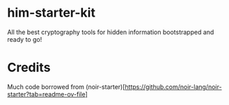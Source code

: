 # him-starter-kit
All the best cryptography tools for hidden information bootstrapped and ready to go!

# Credits

Much code borrowed from (noir-starter)[https://github.com/noir-lang/noir-starter?tab=readme-ov-file]
